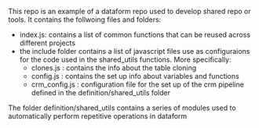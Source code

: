 This repo is an example of a dataform repo used to develop shared repo or tools. It contains the follwoing files and folders:
  - index.js: contains a list of common functions that can be reused across different projects
  - the include folder contains a list of javascript files use as configuraions for the code used in the shared_utils functions. More specifically:
      - clones.js : contains the info about the table cloning
      - config.js : contains the set up info about variables and functions
      - crm_config.js : configuration file for the set up of the crm pipeline defined in the definition/shared_utils folder
   
The folder definition/shared_utils contains a series of modules used to automatically perform repetitive operations in dataform
